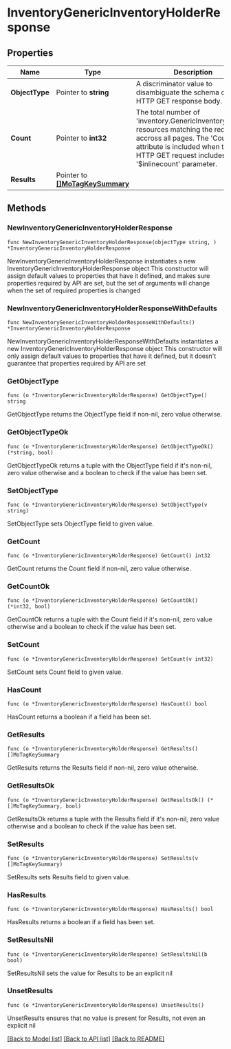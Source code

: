 # InventoryGenericInventoryHolderResponse

## Properties

Name | Type | Description | Notes
------------ | ------------- | ------------- | -------------
**ObjectType** | Pointer to **string** | A discriminator value to disambiguate the schema of a HTTP GET response body. | 
**Count** | Pointer to **int32** | The total number of &#39;inventory.GenericInventoryHolder&#39; resources matching the request, accross all pages. The &#39;Count&#39; attribute is included when the HTTP GET request includes the &#39;$inlinecount&#39; parameter. | [optional] 
**Results** | Pointer to [**[]MoTagKeySummary**](mo.TagKeySummary.md) |  | [optional] 

## Methods

### NewInventoryGenericInventoryHolderResponse

`func NewInventoryGenericInventoryHolderResponse(objectType string, ) *InventoryGenericInventoryHolderResponse`

NewInventoryGenericInventoryHolderResponse instantiates a new InventoryGenericInventoryHolderResponse object
This constructor will assign default values to properties that have it defined,
and makes sure properties required by API are set, but the set of arguments
will change when the set of required properties is changed

### NewInventoryGenericInventoryHolderResponseWithDefaults

`func NewInventoryGenericInventoryHolderResponseWithDefaults() *InventoryGenericInventoryHolderResponse`

NewInventoryGenericInventoryHolderResponseWithDefaults instantiates a new InventoryGenericInventoryHolderResponse object
This constructor will only assign default values to properties that have it defined,
but it doesn't guarantee that properties required by API are set

### GetObjectType

`func (o *InventoryGenericInventoryHolderResponse) GetObjectType() string`

GetObjectType returns the ObjectType field if non-nil, zero value otherwise.

### GetObjectTypeOk

`func (o *InventoryGenericInventoryHolderResponse) GetObjectTypeOk() (*string, bool)`

GetObjectTypeOk returns a tuple with the ObjectType field if it's non-nil, zero value otherwise
and a boolean to check if the value has been set.

### SetObjectType

`func (o *InventoryGenericInventoryHolderResponse) SetObjectType(v string)`

SetObjectType sets ObjectType field to given value.


### GetCount

`func (o *InventoryGenericInventoryHolderResponse) GetCount() int32`

GetCount returns the Count field if non-nil, zero value otherwise.

### GetCountOk

`func (o *InventoryGenericInventoryHolderResponse) GetCountOk() (*int32, bool)`

GetCountOk returns a tuple with the Count field if it's non-nil, zero value otherwise
and a boolean to check if the value has been set.

### SetCount

`func (o *InventoryGenericInventoryHolderResponse) SetCount(v int32)`

SetCount sets Count field to given value.

### HasCount

`func (o *InventoryGenericInventoryHolderResponse) HasCount() bool`

HasCount returns a boolean if a field has been set.

### GetResults

`func (o *InventoryGenericInventoryHolderResponse) GetResults() []MoTagKeySummary`

GetResults returns the Results field if non-nil, zero value otherwise.

### GetResultsOk

`func (o *InventoryGenericInventoryHolderResponse) GetResultsOk() (*[]MoTagKeySummary, bool)`

GetResultsOk returns a tuple with the Results field if it's non-nil, zero value otherwise
and a boolean to check if the value has been set.

### SetResults

`func (o *InventoryGenericInventoryHolderResponse) SetResults(v []MoTagKeySummary)`

SetResults sets Results field to given value.

### HasResults

`func (o *InventoryGenericInventoryHolderResponse) HasResults() bool`

HasResults returns a boolean if a field has been set.

### SetResultsNil

`func (o *InventoryGenericInventoryHolderResponse) SetResultsNil(b bool)`

 SetResultsNil sets the value for Results to be an explicit nil

### UnsetResults
`func (o *InventoryGenericInventoryHolderResponse) UnsetResults()`

UnsetResults ensures that no value is present for Results, not even an explicit nil

[[Back to Model list]](../README.md#documentation-for-models) [[Back to API list]](../README.md#documentation-for-api-endpoints) [[Back to README]](../README.md)


